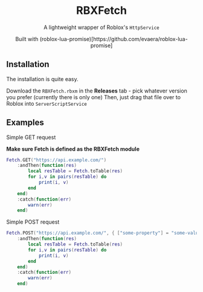 <div align="center">
  <h1>RBXFetch</h1>
  <p>A lightweight wrapper of Roblox's <code>HttpService</code></p>
  Built with (roblox-lua-promise)[https://github.com/evaera/roblox-lua-promise]
</div>

## Installation
The installation is quite easy.

Download the <code>RBXFetch.rbxm</code> in the <strong>Releases</strong> tab - pick whatever version you prefer (currently there is only one)
Then, just drag that file over to Roblox into <code>ServerScriptService</code>

## Examples
Simple GET request

<strong>Make sure Fetch is defined as the RBXFetch module</strong>
```lua
Fetch.GET("https://api.example.com/")
	:andThen(function(res)
		local resTable = Fetch.toTable(res)
		for i,v in pairs(resTable) do
			print(i, v)
		end
	end)
	:catch(function(err)
		warn(err)	
	end)
```

Simple POST request
```lua
Fetch.POST("https://api.example.com/", { ["some-property"] = "some-value" }, Enum.HttpContentType.ApplicationJson)
	:andThen(function(res)
		local resTable = Fetch.toTable(res)
		for i,v in pairs(resTable) do
			print(i, v)
		end
	end)
	:catch(function(err)
		warn(err)	
	end)
```
